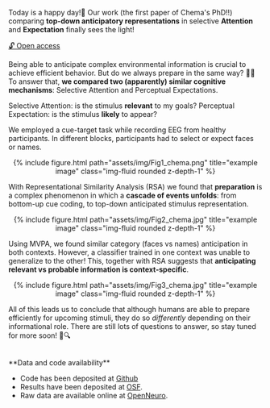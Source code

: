 Today is a happy day!🥳 Our work (the first paper of Chema's PhD!!) comparing **top-down anticipatory representations** in selective **Attention** and **Expectation** finally sees the light!   

[🔓 Open access](https://t.co/DpJZ4h6XTf)

Being able to anticipate complex environmental information is crucial to achieve efficient behavior. But do we always prepare in the same way? 🧠🔮
To answer that, **we compared two (apparently) similar cognitive mechanisms**: Selective Attention and Perceptual Expectations.


Selective Attention: is the stimulus **relevant** to my goals?
Perceptual Expectation: is the stimulus **likely** to appear?

We employed a cue-target task while recording EEG from healthy participants. In different blocks, participants had to select or expect faces or names.

<div class="row" style="text-align: center;">
    <div class="col-sm mt-0 mt-md-0">
        {% include figure.html path="assets/img/Fig1_chema.png" title="example image" class="img-fluid rounded z-depth-1" %}
    </div>
</div>
<div class="caption">
    
</div>

With Representational Similarity Analysis (RSA) we found that **preparation** is a complex phenomenon in which a **cascade of events unfolds**: from bottom-up cue coding, to top-down anticipated stimulus representation.

<div class="row" style="text-align: center;">
    <div class="col-sm mt-0 mt-md-0">
        {% include figure.html path="assets/img/Fig2_chema.jpg" title="example image" class="img-fluid rounded z-depth-1" %}
    </div>
</div>
<div class="caption">
    
</div>

Using MVPA, we found similar category (faces vs names) anticipation in both contexts. However, a classifier trained in one context was unable to generalize to the other! This, together with RSA suggests that **anticipating relevant vs probable information is context-specific**.

<div class="row" style="text-align: center;">
    <div class="col-sm mt-0 mt-md-0">
        {% include figure.html path="assets/img/Fig3_chema.jpg" title="example image" class="img-fluid rounded z-depth-1" %}
    </div>
</div>
<div class="caption">
    
</div>

All of this leads us to conclude that although humans are able to prepare efficiently for upcoming stimuli, they do so *differently* depending on their informational role. There are still lots of questions to answer, so stay tuned for more soon! 👀🔍


<br>
**Data and code availability**


- Code has been deposited at [Github](https://github.com/ChemaGP-UGR/AttExpLoc_EEG)
- Results have been deposited at [OSF](https://osf.io/2rhjn/?view_only=1a729284b9d549b082ef725bc5081f3d).
- Raw data are available online at [OpenNeuro](https://openneuro.org/datasets/ds004502).

 


